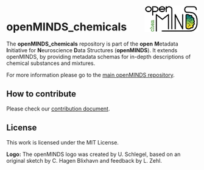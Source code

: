 <a href="https://github.com/HumanBrainProject/openMINDS_chemicals/blob/v1/img/openMINDS_chem_logo.png">
    <img src="https://github.com/HumanBrainProject/openMINDS_chemicals/blob/v1/img/light_openMINDS-chem-logo.png" alt="openMINDS chemicals logo" title="openMINDS chemicals" align="right" height="70" />
</a>

# openMINDS_chemicals

The **openMINDS_chemicals** repository is part of the **open** **M**etadata **I**nitiative for **N**euroscience **D**ata Structures (**openMINDS**). It extends openMINDS, by providing metadata schemas for in-depth descriptions of chemical substances and mixtures.

For more information please go to the [main openMINDS repository](https://github.com/HumanBrainProject/openMINDS).

## How to contribute
Please check our [contribution document](https://github.com/HumanBrainProject/openMINDS/blob/main/CONTRIBUTING.md).

## License
This work is licensed under the MIT License.

**Logo:** The openMINDS logo was created by U. Schlegel, based on an original sketch by C. Hagen Blixhavn and feedback by L. Zehl.
